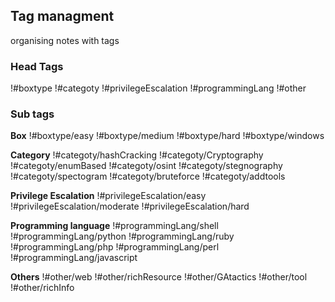 ## Tag managment
organising notes with tags

### Head Tags
!#boxtype
!#categoty
!#privilegeEscalation
!#programmingLang
!#other

### Sub tags 

**Box**
!#boxtype/easy
!#boxtype/medium
!#boxtype/hard
!#boxtype/windows

**Category**
!#categoty/hashCracking
!#categoty/Cryptography
!#categoty/enumBased
!#categoty/osint
!#categoty/stegnography
!#categoty/spectogram
!#categoty/bruteforce
!#categoty/addtools

**Privilege Escalation**
!#privilegeEscalation/easy
!#privilegeEscalation/moderate
!#privilegeEscalation/hard

**Programming language**
!#programmingLang/shell
!#programmingLang/python
!#programmingLang/ruby
!#programmingLang/php
!#programmingLang/perl
!#programmingLang/javascript

**Others**
!#other/web
!#other/richResource
!#other/GAtactics
!#other/tool
!#other/richInfo


